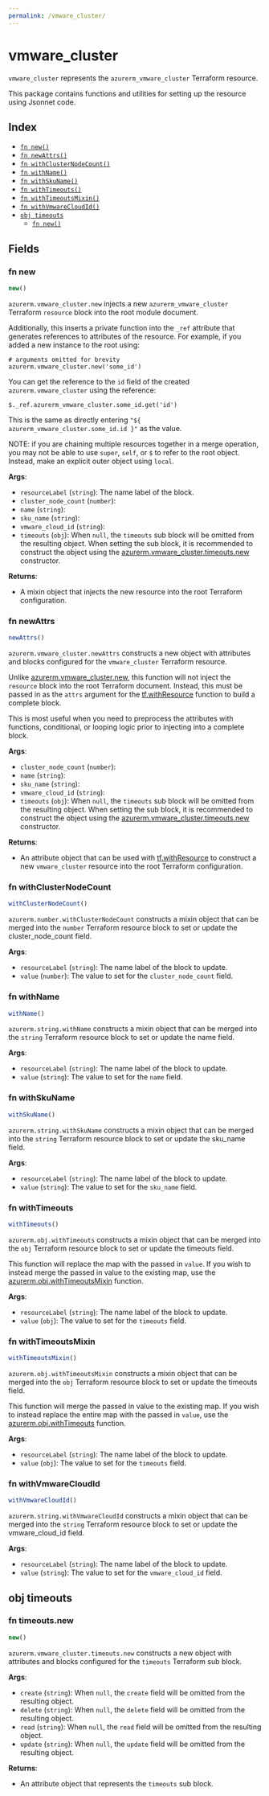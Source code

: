 ```yaml
---
permalink: /vmware_cluster/
---
```


# vmware_cluster

`vmware_cluster` represents the `azurerm_vmware_cluster` Terraform resource.



This package contains functions and utilities for setting up the resource using Jsonnet code.


## Index

* [`fn new()`](#fn-new)
* [`fn newAttrs()`](#fn-newattrs)
* [`fn withClusterNodeCount()`](#fn-withclusternodecount)
* [`fn withName()`](#fn-withname)
* [`fn withSkuName()`](#fn-withskuname)
* [`fn withTimeouts()`](#fn-withtimeouts)
* [`fn withTimeoutsMixin()`](#fn-withtimeoutsmixin)
* [`fn withVmwareCloudId()`](#fn-withvmwarecloudid)
* [`obj timeouts`](#obj-timeouts)
  * [`fn new()`](#fn-timeoutsnew)

## Fields

### fn new

```ts
new()
```


`azurerm.vmware_cluster.new` injects a new `azurerm_vmware_cluster` Terraform `resource`
block into the root module document.

Additionally, this inserts a private function into the `_ref` attribute that generates references to attributes of the
resource. For example, if you added a new instance to the root using:

    # arguments omitted for brevity
    azurerm.vmware_cluster.new('some_id')

You can get the reference to the `id` field of the created `azurerm.vmware_cluster` using the reference:

    $._ref.azurerm_vmware_cluster.some_id.get('id')

This is the same as directly entering `"${ azurerm_vmware_cluster.some_id.id }"` as the value.

NOTE: if you are chaining multiple resources together in a merge operation, you may not be able to use `super`, `self`,
or `$` to refer to the root object. Instead, make an explicit outer object using `local`.

**Args**:
  - `resourceLabel` (`string`): The name label of the block.
  - `cluster_node_count` (`number`): 
  - `name` (`string`): 
  - `sku_name` (`string`): 
  - `vmware_cloud_id` (`string`): 
  - `timeouts` (`obj`):  When `null`, the `timeouts` sub block will be omitted from the resulting object. When setting the sub block, it is recommended to construct the object using the [azurerm.vmware_cluster.timeouts.new](#fn-vmwareclustertimeoutsnew) constructor.

**Returns**:
- A mixin object that injects the new resource into the root Terraform configuration.


### fn newAttrs

```ts
newAttrs()
```


`azurerm.vmware_cluster.newAttrs` constructs a new object with attributes and blocks configured for the `vmware_cluster`
Terraform resource.

Unlike [azurerm.vmware_cluster.new](#fn-vmwareclusternew), this function will not inject the `resource`
block into the root Terraform document. Instead, this must be passed in as the `attrs` argument for the
[tf.withResource](https://github.com/tf-libsonnet/core/tree/main/docs#fn-withresource) function to build a complete block.

This is most useful when you need to preprocess the attributes with functions, conditional, or looping logic prior to
injecting into a complete block.

**Args**:
  - `cluster_node_count` (`number`): 
  - `name` (`string`): 
  - `sku_name` (`string`): 
  - `vmware_cloud_id` (`string`): 
  - `timeouts` (`obj`):  When `null`, the `timeouts` sub block will be omitted from the resulting object. When setting the sub block, it is recommended to construct the object using the [azurerm.vmware_cluster.timeouts.new](#fn-vmwareclustertimeoutsnew) constructor.

**Returns**:
  - An attribute object that can be used with [tf.withResource](https://github.com/tf-libsonnet/core/tree/main/docs#fn-withresource) to construct a new `vmware_cluster` resource into the root Terraform configuration.


### fn withClusterNodeCount

```ts
withClusterNodeCount()
```

`azurerm.number.withClusterNodeCount` constructs a mixin object that can be merged into the `number`
Terraform resource block to set or update the cluster_node_count field.



**Args**:
  - `resourceLabel` (`string`): The name label of the block to update.
  - `value` (`number`): The value to set for the `cluster_node_count` field.


### fn withName

```ts
withName()
```

`azurerm.string.withName` constructs a mixin object that can be merged into the `string`
Terraform resource block to set or update the name field.



**Args**:
  - `resourceLabel` (`string`): The name label of the block to update.
  - `value` (`string`): The value to set for the `name` field.


### fn withSkuName

```ts
withSkuName()
```

`azurerm.string.withSkuName` constructs a mixin object that can be merged into the `string`
Terraform resource block to set or update the sku_name field.



**Args**:
  - `resourceLabel` (`string`): The name label of the block to update.
  - `value` (`string`): The value to set for the `sku_name` field.


### fn withTimeouts

```ts
withTimeouts()
```

`azurerm.obj.withTimeouts` constructs a mixin object that can be merged into the `obj`
Terraform resource block to set or update the timeouts field.

This function will replace the map with the passed in `value`. If you wish to instead merge the
passed in value to the existing map, use the [azurerm.obj.withTimeoutsMixin](TODO) function.

**Args**:
  - `resourceLabel` (`string`): The name label of the block to update.
  - `value` (`obj`): The value to set for the `timeouts` field.


### fn withTimeoutsMixin

```ts
withTimeoutsMixin()
```

`azurerm.obj.withTimeoutsMixin` constructs a mixin object that can be merged into the `obj`
Terraform resource block to set or update the timeouts field.

This function will merge the passed in value to the existing map. If you wish
to instead replace the entire map with the passed in `value`, use the [azurerm.obj.withTimeouts](TODO)
function.


**Args**:
  - `resourceLabel` (`string`): The name label of the block to update.
  - `value` (`obj`): The value to set for the `timeouts` field.


### fn withVmwareCloudId

```ts
withVmwareCloudId()
```

`azurerm.string.withVmwareCloudId` constructs a mixin object that can be merged into the `string`
Terraform resource block to set or update the vmware_cloud_id field.



**Args**:
  - `resourceLabel` (`string`): The name label of the block to update.
  - `value` (`string`): The value to set for the `vmware_cloud_id` field.


## obj timeouts



### fn timeouts.new

```ts
new()
```


`azurerm.vmware_cluster.timeouts.new` constructs a new object with attributes and blocks configured for the `timeouts`
Terraform sub block.



**Args**:
  - `create` (`string`):  When `null`, the `create` field will be omitted from the resulting object.
  - `delete` (`string`):  When `null`, the `delete` field will be omitted from the resulting object.
  - `read` (`string`):  When `null`, the `read` field will be omitted from the resulting object.
  - `update` (`string`):  When `null`, the `update` field will be omitted from the resulting object.

**Returns**:
  - An attribute object that represents the `timeouts` sub block.
